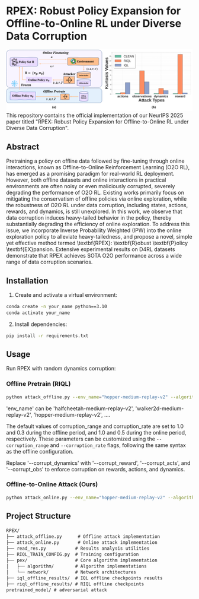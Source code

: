 # RPEX: Robust Policy Expansion for Offline-to-Online RL under Diverse Data Corruption
![RPEX Architecture](rpex.png)
This repository contains the official implementation of our NeurIPS 2025 paper titled "RPEX: Robust Policy Expansion for Offline-to-Online RL under Diverse Data Corruption". 

## Abstract

Pretraining a policy on offline data followed by fine-tuning through online interactions, known as Offline-to-Online Reinforcement Learning (O2O RL), has emerged as a promising paradigm for real-world RL deployment. However, both offline datasets and online interactions in practical environments are often noisy or even maliciously corrupted, severely degrading the performance of O2O RL. Existing works primarily focus on mitigating the conservatism of offline policies via online exploration, while the robustness of O2O RL under data corruption, including states, actions, rewards, and dynamics, is still unexplored. In this work, we observe that data corruption induces heavy-tailed behavior in the policy, thereby substantially degrading the efficiency of online exploration. To address this issue, we incorporate Inverse Probability Weighted (IPW) into the online exploration policy to alleviate heavy-tailedness, and propose a novel, simple yet effective method termed \textbf{RPEX}: \textbf{R}obust \textbf{P}olicy \textbf{EX}pansion. Extensive experimental results on D4RL datasets demonstrate that RPEX achieves SOTA O2O performance across a wide range of data corruption scenarios.


## Installation

<!-- 1. Clone the repository:
```bash
git clone https://github.com/yourusername/RPEX.git
cd RPEX
``` -->

1. Create and activate a virtual environment:
```bash
conda create -n your_name python==3.10
conda activate your_name  
```

2. Install dependencies:
```bash
pip install -r requirements.txt
```

## Usage
Run RPEX with random dynamics corruption:
### Offline Pretrain (RIQL)
```bash
python attack_offline.py --env_name="hopper-medium-replay-v2" --algorithm="riql" --normalize_states --corrupt_dynamics
```
'env_name' can be 'halfcheetah-medium-replay-v2', 'walker2d-medium-replay-v2', 'hopper-medium-replay-v2', ....

The default values of corruption_range and corruption_rate are set to 1.0 and 0.3 during the offline period, and 1.0 and 0.5 during the online period, respectively. These parameters can be customized using the `--corruption_range` and `--corruption_rate` flags, following the same syntax as the offline configuration.

Replace '--corrupt_dynamics' with '--corrupt_reward', '--corrupt_acts', and '--corrupt_obs' to enforce corruption on rewards, actions, and dynamics.
### Offline-to-Online Attack (Ours)
```bash
python attack_online.py --env_name="hopper-medium-replay-v2" --algorithm="rpex" --normalize_states --corrupt_dynamics --ckpt_path="./riql_offline_results/stochastic_norm/hopper-medium-replay-v2/offline-RIQL-attack-7031-a4ee/offline_ckpt"
```

## Project Structure

```
RPEX/
├── attack_offline.py      # Offline attack implementation
├── attack_online.py       # Online attack implementation
├── read_res.py           # Results analysis utilities
├── RIQL_TRAIN_CONFIG.py  # Training configuration
├── pex/                  # Core algorithm implementation
│   ├── algorithm/        # Algorithm implementations
│   └── network/          # Network architectures
├── iql_offline_results/  # IQL offline checkpoints results
├── riql_offline_results/ # RIQL offline checkpoints 
pretrained_model/ # adversarial attack
```

<!-- ## Results

Offline experimental results and checkpoint can be found in the `iql_offline_results/` and `riql_offline_results/` directories. -->

<!-- ## Citation

If you use this code in your research, please cite our paper:

```bibtex
@inproceedings{rpex2024,
  title={RPEX: Robust Policy Execution},
  author={Your Name and Co-authors},
  booktitle={Advances in Neural Information Processing Systems},
  year={2024}
}
```

## License

This project is licensed under the MIT License - see the [LICENSE](LICENSE) file for details. -->
<!-- 
## Contact

For questions or feedback, please contact [Your Email].

## Acknowledgments

We would like to acknowledge the following works that inspired and contributed to our research:

- [RIQL](https://github.com/YangRui2015/RIQL): Towards Robust Offline Reinforcement Learning under Diverse Data Corruption
- [PEX](https://github.com/Haichao-Zhang/PEX): Policy Expansion for Bridging Offline-to-Online Reinforcement Learning

We also thank the open-source community for their valuable contributions to reinforcement learning research.


 -->
